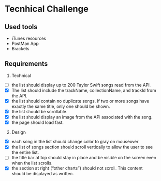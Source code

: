 # Tecnhical Challenge

## Used tools

- iTunes resources
- PostMan App
- Brackets

## Requirements

  1. Technical 
  - [ ] the list should display up to 200 Taylor Swift songs read from the API. 
  - [x] The list should include the trackName, collectionName, and trackId from the API.
  - [x] the list should contain no duplicate songs. If two or more songs have exactly the same title, only one should be shown.
  - [x] the list should be scrollable.
  - [x] the list should display an image from the API associated with the song.
  - [x] the page should load fast.
   
   2. Design
  - [x] each song in the list should change color to gray on mouseover
  - [x] the list of songs section should scroll vertically to allow the user to see the entire list.
  - [ ] the title bar at top should stay in place and be visible on the screen even when the list scrolls.
  - [x] the section at right (“other charts”) should not scroll. This content should be displayed as written.